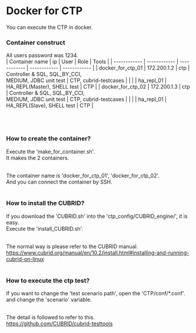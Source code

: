 # **Docker for CTP**
You can execute the CTP in docker.

### Container construct
All users password was 1234.<br/>
| Container name | ip | User | Role | Tools |
| ------------ | ------------ | ------------ | ------------ | ------------ |
| docker_for_ctp_01 | 172.200.1.2 | ctp | Controller & SQL, SQL_BY_CCI, <br/>MEDIUM, JDBC unit test | CTP, cubrid-testcases |
|  |  | ha_repl_01 | HA_REPL(Master), SHELL test | CTP |
| docker_for_ctp_02 | 172.200.1.3 | ctp | Controller & SQL, SQL_BY_CCI, <br/>MEDIUM, JDBC unit test | CTP, cubrid-testcases |
|  |  | ha_repl_01 | HA_REPL(Slave), SHELL test | CTP |

<br/><br/>

### How to create the container?
Execute the 'make_for_container.sh'.<br/>
It makes the 2 containers.<br/><br/>

The container name is 'docker_for_ctp_01', 'docker_for_ctp_02'.<br/>
And you can connect the container by SSH.<br/><br/>

### How to install the CUBRID?
If you download the 'CUBRID.sh' into the 'ctp_config/CUBRID_engine/', it is easy.<br/>
Execute the 'install_CUBRID.sh'.<br/><br/>

The normal way is please refer to the CUBRID manual.<br/>
https://www.cubrid.org/manual/en/10.2/install.html#installing-and-running-cubrid-on-linux <br/><br/>

### How to execute the ctp test?
If you want to change the 'test scenario path', open the 'CTP/conf/*.conf'.<br/>
and change the 'scenario' variable.<br/><br/>

The detail is followed to refer to this.<br/>
https://github.com/CUBRID/cubrid-testtools <br/><br/>

